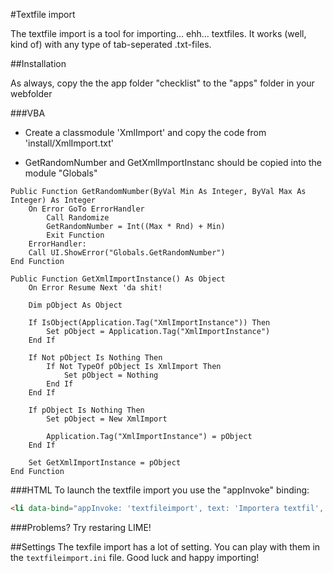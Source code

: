 #Textfile import

The textfile import is a tool for importing... ehh... textfiles. It works (well, kind of) with any type of tab-seperated .txt-files. 

##Installation

As always, copy the the app folder "checklist" to the "apps" folder in your webfolder

###VBA
- Create a classmodule 'XmlImport' and copy the code from 'install/XmlImport.txt'

- GetRandomNumber and GetXmlImportInstanc should be copied into the module "Globals"

```VBA
Public Function GetRandomNumber(ByVal Min As Integer, ByVal Max As Integer) As Integer
    On Error GoTo ErrorHandler
        Call Randomize
        GetRandomNumber = Int((Max * Rnd) + Min)
        Exit Function
    ErrorHandler:
    Call UI.ShowError("Globals.GetRandomNumber")
End Function

Public Function GetXmlImportInstance() As Object
    On Error Resume Next 'da shit!

    Dim pObject As Object
    
    If IsObject(Application.Tag("XmlImportInstance")) Then
        Set pObject = Application.Tag("XmlImportInstance")
    End If
        
    If Not pObject Is Nothing Then
        If Not TypeOf pObject Is XmlImport Then
            Set pObject = Nothing
        End If
    End If
    
    If pObject Is Nothing Then
        Set pObject = New XmlImport
        
        Application.Tag("XmlImportInstance") = pObject
    End If
    
    Set GetXmlImportInstance = pObject
End Function
```

###HTML
To launch the textfile import you use the "appInvoke" binding:

```html
<li data-bind="appInvoke: 'textfileimport', text: 'Importera textfil', icon:'fa-file'"></li>   
```

###Problems?
Try restaring LIME!

##Settings
The texfile import has a lot of setting. You can play with them in the ```textfileimport.ini``` file.
Good luck and happy importing!